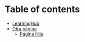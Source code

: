 # Table of contents

* [LearningHub](README.md)
* [Otra página](otra-pagina/README.md)
  * [Página Hija](otra-pagina/pagina-hija.md)
